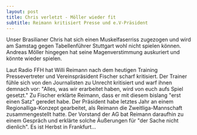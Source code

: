 ```yaml
---
layout: post
title: Chris verletzt - Möller wieder fit
subtitle: Reimann kritisiert Presse und e.V-Präsident
---
```


Unser Brasilianer Chris hat sich einen Muskelfaserriss zugezogen und wird am Samstag gegen Tabellenführer Stuttgart wohl nicht spielen können. Andreas Möller hingegen hat seine Magenverstimmung auskuriert und könnte wieder spielen.

Laut Radio FFH hat Willi Reimann nach dem heutigen Training Pressevertreter und Vereinspräsident Fischer scharf kritisiert. Der Trainer fühle sich von den Journalisten zu Unrecht kritisiert und warf ihnen demnach vor: "Alles, was wir erarbeitet haben, wird von euch aufs Spiel gesetzt." Zu Fischer erklärte Reimann, dass er mit diesem bislang "erst einen Satz" geredet habe. Der Präsident habe letztes Jahr an einem Regionalliga-Konzept gearbeitet, als Reimann die Zweitliga-Mannschaft zusammengestellt hatte. Der Vorstand der AG bat Reimann daraufhin zu einem Gespräch und erklärte solche Äußerungen für "der Sache nicht dienlich". Es ist Herbst in Frankfurt...
